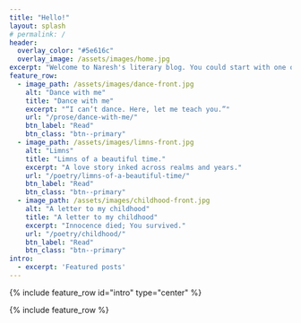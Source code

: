```yaml
---
title: "Hello!"
layout: splash
# permalink: /
header:
  overlay_color: "#5e616c"
  overlay_image: /assets/images/home.jpg
excerpt: "Welcome to Naresh's literary blog. You could start with one of the featured posts or find past posts in the archives."
feature_row:
  - image_path: /assets/images/dance-front.jpg
    alt: "Dance with me"
    title: "Dance with me"
    excerpt: "“I can’t dance. Here, let me teach you.”"
    url: "/prose/dance-with-me/"
    btn_label: "Read"
    btn_class: "btn--primary"
  - image_path: /assets/images/limns-front.jpg
    alt: "Limns"
    title: "Limns of a beautiful time."
    excerpt: "A love story inked across realms and years."
    url: "/poetry/limns-of-a-beautiful-time/"
    btn_label: "Read"
    btn_class: "btn--primary"    
  - image_path: /assets/images/childhood-front.jpg
    alt: "A letter to my childhood"
    title: "A letter to my childhood"
    excerpt: "Innocence died; You survived."
    url: "/poetry/childhood/"
    btn_label: "Read"
    btn_class: "btn--primary"    
intro:
  - excerpt: 'Featured posts'
---
```


{% include feature_row id="intro" type="center" %}

{% include feature_row %}